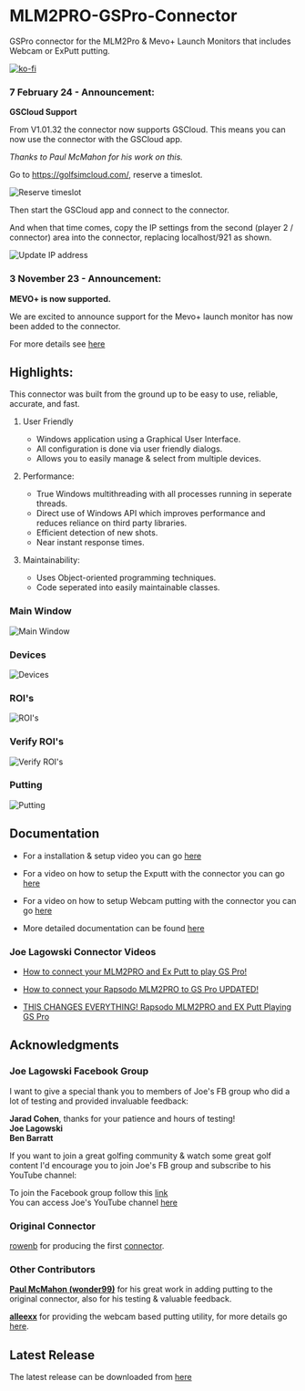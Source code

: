 # MLM2PRO-GSPro-Connector
GSPro connector for the MLM2Pro & Mevo+ Launch Monitors that includes Webcam or ExPutt putting.

[![ko-fi](https://ko-fi.com/img/githubbutton_sm.svg)](https://ko-fi.com/X8X3OXE0L)

### 7 February 24 - Announcement:

**GSCloud Support**

From V1.01.32 the connector now supports GSCloud. This means you can now use the connector with the GSCloud app.

*Thanks to Paul McMahon for his work on this.*

Go to https://golfsimcloud.com/, reserve a timeslot. 

![Reserve timeslot](images/gscloud_order_page.png)

Then start the GSCloud app and connect to the connector.

And when that time comes, copy the IP settings from the second (player 2 / connector) area into the connector, replacing localhost/921 as shown.

![Update IP address](images/gscloud_ip_settings.png)


### 3 November 23 - Announcement: 

**MEVO+ is now supported.**

We are excited to announce support for the Mevo+ launch monitor has now been added to the connector.

For more details see [here](https://github.com/springbok/MLM2PRO-GSPro-Connector/wiki/Mevo-)

## Highlights:

This connector was built from the ground up to be easy to use, reliable, accurate, and fast.

1. User Friendly
   - Windows application using a Graphical User Interface.
   - All configuration is done via user friendly dialogs.
   - Allows you to easily manage & select from multiple devices.
   
2. Performance:
   - True Windows multithreading with all processes running in seperate threads.
   - Direct use of Windows API which improves performance and reduces reliance on third party libraries.
   - Efficient detection of new shots.
   - Near instant response times.

3. Maintainability:
   - Uses Object-oriented programming techniques.
   - Code seperated into easily maintainable classes.

### Main Window
![Main Window](images/mainwindow.png)

### Devices
![Devices](images/devices.png)

### ROI's
![ROI's](images/specify_rois.png)

### Verify ROI's
![Verify ROI's](images/verify_rois.png)

### Putting
![Putting](images/putting.png)

## Documentation

* For a installation & setup video you can go [here](https://youtu.be/9mhtPu8xs0s)

* For a video on how to setup the Exputt with the connector you can go [here](https://www.youtube.com/watch?v=dV0CH2Vy0Y0)

* For a video on how to setup Webcam putting with the connector you can go [here](https://www.youtube.com/watch?v=6YxTzUPReB0)

* More detailed documentation can be found [here](https://github.com/springbok/MLM2PRO-GSPro-Connector/wiki)

### Joe Lagowski Connector Videos

* [How to connect your MLM2PRO and Ex Putt to play GS Pro!](https://www.youtube.com/watch?v=9wt06I_euHs&t=664s)

* [How to connect your Rapsodo MLM2PRO to GS Pro UPDATED!](https://www.youtube.com/watch?v=4iaM1k672ZU&t=1s)

* [THIS CHANGES EVERYTHING! Rapsodo MLM2PRO and EX Putt Playing GS Pro](https://www.youtube.com/watch?v=STaRJjlfda8&t=114s)



## Acknowledgments

### Joe Lagowski Facebook Group
I want to give a special thank you to members of Joe's FB group who did a lot of testing and provided invaluable feedback:

**Jarad Cohen**, thanks for your patience and hours of testing!\
**Joe Lagowski\
Ben Barratt**

If you want to join a great golfing community & watch some great golf content I'd encourage you to join Joe's FB group and subscribe to his YouTube channel:

To join the Facebook group follow this [link](https://www.facebook.com/groups/771573784649240)\
You can access Joe's YouTube channel [here](https://www.youtube.com/@JLagGOLF)

### Original Connector
[rowenb](https://github.com/rowengb) for producing the first [connector](https://github.com/rowengb/GSPro-MLM2PRO-OCR-Connector).

### Other Contributors

**[Paul McMahon (wonder99)](https://github.com/wonder99)** for his great work in adding putting to the original connector, also for his testing & valuable feedback.  

**[alleexx](https://github.com/alleexx)** for providing the webcam based putting utility, for more details go [here](https://github.com/alleexx/cam-putting-py). 

## Latest Release

The latest release can be downloaded from [here](https://github.com/springbok/MLM2PRO-GSPro-Connector/releases)


